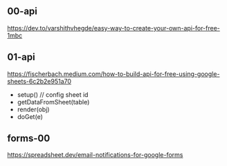 ## 00-api
https://dev.to/varshithvhegde/easy-way-to-create-your-own-api-for-free-1mbc

## 01-api
https://fischerbach.medium.com/how-to-build-api-for-free-using-google-sheets-6c2b2e951a70

- setup() // config sheet id 
- getDataFromSheet(table)
- render(obj) 
- doGet(e) 

## forms-00
https://spreadsheet.dev/email-notifications-for-google-forms
